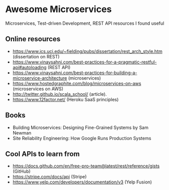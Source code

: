 # Awesome Microservices
Microservices, Test-driven Development, REST API resources I found useful

## Online resources
* https://www.ics.uci.edu/~fielding/pubs/dissertation/rest_arch_style.htm (dissertation on REST)
* https://www.vinaysahni.com/best-practices-for-a-pragmatic-restful-api#autoloading (REST API)
* https://www.vinaysahni.com/best-practices-for-building-a-microservice-architecture (microservices)
* https://www.hostedgraphite.com/blog/microservices-on-aws (microservices on AWS)
* http://twitter.github.io/scala_school/ (article). 
* https://www.12factor.net/ (Heroku SaaS principles)

## Books
* Building Microservices: Designing Fine-Grained Systems by Sam Newman
* Site Reliability Engineering: How Google Runs Production Systems

## Cool APIs to learn from
* https://docs.github.com/en/free-pro-team@latest/rest/reference/gists (GitHub)
* https://stripe.com/docs/api (Stripe)
* https://www.yelp.com/developers/documentation/v3 (Yelp Fusion)
